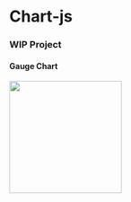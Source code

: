 # Chart-js

<h3>WIP Project</h3>

<h4>Gauge Chart</h4>
<div>
<img width="200" src="https://user-images.githubusercontent.com/42767102/74827643-1780e100-5351-11ea-98a4-368ed571c2d4.png">
</div>
